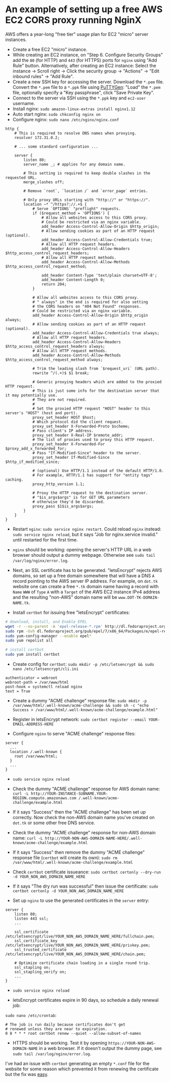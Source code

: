 # An example of setting up a free AWS EC2 CORS proxy running NginX

AWS offers a year-long "free tier" usage plan for EC2 "micro" server instances.

<!-- https://trodzen.wordpress.com/2018/04/07/yet-another-linux-ec2-server-config/ -->

* Create a free EC2 "micro" instance.
* While creating an EC2 instance, on "Step 6. Configure Security Groups" add the `80` (for HTTP) and `443` (for HTTPS) ports for `nginx` using "Add Rule" button. Alternatively, after creating an EC2 instance: Select the instance -> Scroll right -> Click the security group -> "Actions" -> "Edit inbound rules" -> "Add Rule".
* Create a new SSH key for accessing the server. Download the `*.pem` file. Convert the `*.pem` file to a `*.ppk` file using [PuTTYGen](https://docs.aws.amazon.com/en_us/AWSEC2/latest/UserGuide/putty.html): "Load" the `*.pem` file, optionally specify a "Key passphrase", click "Save Private Key".
* Connect to the server via SSH using the `*.ppk` key and `ec2-user` username.
* Install nginx: `sudo amazon-linux-extras install nginx1.12`
* Auto start nginx: `sudo chkconfig nginx on`
* Configure nginx: `sudo nano /etc/nginx/nginx.conf`

```nginx
http {
	# This is required to resolve DNS names when proxying.
	resolver 172.31.0.2;

	# ... some standard configuration ...

	server {
		listen 80;
		server_name _; # applies for any domain name.

		# This setting is required to keep double slashes in the requested URL.
		merge_slashes off;

		# Remove `root`, `location /` and `error_page` entries.

		# Only proxy URLs starting with "http://" or "https://".
		location ~* ^/https?://.+$ {
			# Serve `OPTIONS` "preflight" requests.
			if ($request_method = 'OPTIONS') {
				# Allow all websites access to this CORS proxy.
				# Could be restricted via an nginx variable.
				add_header Access-Control-Allow-Origin $http_origin;
				# Allow sending cookies as part of an HTTP request (optional).
				add_header Access-Control-Allow-Credentials true;
				# Allow all HTTP request headers.
				add_header Access-Control-Allow-Headers $http_access_control_request_headers;
				# Allow all HTTP request methods.
				add_header Access-Control-Allow-Methods $http_access_control_request_method;

				add_header Content-Type 'text/plain charset=UTF-8';
				add_header Content-Length 0;
				return 204;
			}

			# Allow all websites access to this CORS proxy.
			# " always" in the end is required for also setting
			# the CORS headers on "404 Not Found" responses.
			# Could be restricted via an nginx variable.
			add_header Access-Control-Allow-Origin $http_origin always;
			# Allow sending cookies as part of an HTTP request (optional).
			add_header Access-Control-Allow-Credentials true always;
			# Allow all HTTP request headers.
			add_header Access-Control-Allow-Headers $http_access_control_request_headers always;
			# Allow all HTTP request methods.
			add_header Access-Control-Allow-Methods $http_access_control_request_method always;

			# Trim the leading slash from `$request_uri` (URL path).
			rewrite ^/(.+)$ $1 break;

			# Generic proxying headers which are added to the proxied HTTP request.
			# This is just some info for the destination server that it may potentially use.
			# They are not required.
			#
			# Set the proxied HTTP request "HOST" header to this server's "HOST" (host and port).
			proxy_set_header HOST $host;
			# Which protocol did the client request.
			proxy_set_header X-Forwarded-Proto $scheme;
			# Pass client's IP address.
			proxy_set_header X-Real-IP $remote_addr;
			# The list of proxies used to proxy this HTTP request.
			proxy_set_header X-Forwarded-For $proxy_add_x_forwarded_for;
			# Pass "If-Modified-Since" header to the server.
			proxy_set_header If-Modified-Since $http_if_modified_since;

			# (optional) Use HTTP/1.1 instead of the default HTTP/1.0.
			# For example, HTTP/1.1 has support for "entity tags" caching.
			proxy_http_version 1.1;

			# Proxy the HTTP request to the destination server.
			# "$is_args$args" is for GET URL parameters
			# otherwise they'd be discarded.
			proxy_pass $1$is_args$args;
		}
	}
}
```

* Restart `nginx`: `sudo service nginx restart`. Could reload `nginx` instead: `sudo service nginx reload`, but it says "Job for nginx.service invalid." until restarted for the first time.
* `nginx` should be working: opening the server's HTTP URL in a web browser should output a dummy webpage. Otherwise see `sudo tail /var/log/nginx/error.log`.

* Next, an SSL certificate has to be generated. "letsEncrypt" rejects AWS domains, so set up a free domain somewhere that will have a DNS `A` record pointing to the AWS server IP address. For example, on `dot.tk` website one can create a free `*.tk` domain name having a record with `Name` `WWW` of `Type` `A` with a `Target` of the AWS EC2 instance IPv4 address and the resulting "non-AWS" domain name will be `www.DOT-TK-DOMAIN-NAME.tk`.

* Install `certbot` for issuing free "letsEncrypt" certificates:

```sh
# download, install, and Enable EPEL
wget -r --no-parent -A 'epel-release-*.rpm' http://dl.fedoraproject.org/pub/epel/7/x86_64/Packages/e/
sudo rpm -Uvh dl.fedoraproject.org/pub/epel/7/x86_64/Packages/e/epel-release-*.rpm
sudo yum-config-manager --enable epel*
sudo yum repolist all

# install certbot
sudo yum install certbot
```

* Create config for `certbot`: `sudo mkdir -p /etc/letsencrypt && sudo nano /etc/letsencrypt/cli.ini`

```
authenticator = webroot
webroot-path = /var/www/html
post-hook = systemctl reload nginx
text = True
```

* Create a dummy "ACME challenge" response file: `sudo mkdir -p /var/www/html/.well-known/acme-challenge && sudo sh -c "echo Success > /var/www/html/.well-known/acme-challenge/example.html"`

* Register in letsEncrypt network: `sudo certbot register --email YOUR-EMAIL-ADDRESS-HERE`

* Configure `nginx` to serve "ACME challenge" response files:

```nginx
server {
  ...
  location /.well-known {
    root /var/www/html;
  }
  ...
}
```

* `sudo service nginx reload`

* Check the dummy "ACME challenge" response for AWS domain name: `curl -L http://YOUR-INSTANCE-SUBNAME.YOUR-REGION.compute.amazonaws.com
/.well-known/acme-challenge/example.html`

* If it says "Success" then the "ACME challenge" has been set up correctly. Now check the non-AWS domain name you've created on `dot.tk` or some other free DNS service.

* Check the dummy "ACME challenge" response for non-AWS domain name: `curl -L http://YOUR-NON-AWS-DOMAIN-NAME-HERE/.well-known/acme-challenge/example.html`

* If it says "Success" then remove the dummy "ACME challenge" response file (`certbot` will create its own): `sudo rm /var/www/html/.well-known/acme-challenge/example.html`

* Check `certbot` certificate issueance: `sudo certbot certonly --dry-run -d YOUR_NON_AWS_DOMAIN_NAME_HERE`

* If it says "The dry run was successful" then issue the certificate: `sudo certbot certonly -d YOUR_NON_AWS_DOMAIN_NAME_HERE`

* Set up `nginx` to use the generated certificates in the `server` entry:

```nginx
server {
	listen 80;
	listen 443 ssl;
	...

	ssl_certificate /etc/letsencrypt/live/YOUR_NON_AWS_DOMAIN_NAME_HERE/fullchain.pem;
	ssl_certificate_key /etc/letsencrypt/live/YOUR_NON_AWS_DOMAIN_NAME_HERE/privkey.pem;
	ssl_trusted_certificate /etc/letsencrypt/live/YOUR_NON_AWS_DOMAIN_NAME_HERE/chain.pem;

	# Optimize certificate chain loading in a single round trip.
	ssl_stapling on;
	ssl_stapling_verify on;
	...
}
```

* `sudo service nginx reload`

<!--
```
# domains to retrieve certificate.
# AWS domains are rejected by letsEncrypt.
# One can use something like `dot.tk` for a temporary free domain.
domains = www.example.tk # change to the cors proxy host name

# increase key size
rsa-key-size = 4096

# the CA endpoint server
server = https://acme-v01.api.letsencrypt.org/directory

# the email to receive renewal reminders, IIRC
email = letsencrypt@example.com # change to your email address

# turn off the ncurses UI, we want this to be run as a cronjob
text = True
```
-->

* letsEncrypt certificates expire in 90 days, so schedule a daily renewal job:

`sudo nano /etc/crontab`:

```
# The job is run daily because certificates don't get
# renewed unless they are near to expiration.
0 8 * * * root certbot renew --quiet --allow-subset-of-names
```

* HTTPS should be working. Test it by opening `https://YOUR-NON-AWS-DOMAIN-NAME` in a web browser. If it doesn't output the dummy page, see `sudo tail /var/log/nginx/error.log`.

I've had an issue with `certbot` generating an empty `*.conf` file for the website for some reason which prevented it from renewing the certificate but the fix was [easy](https://github.com/certbot/certbot/issues/7093).